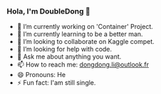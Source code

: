 ### Hola, I'm DoubleDong 👋

- 🔭 I’m currently working on 'Container' Project.
- 🌱 I’m currently learning to be a better man.
- 👯 I’m looking to collaborate on Kaggle compet.
- 🤔 I’m looking for help with code.
- 💬 Ask me about anything you want.
- 📫 How to reach me: dongdong.li@outlook.fr
- 😄 Pronouns: He
- ⚡ Fun fact: I'am still single.
